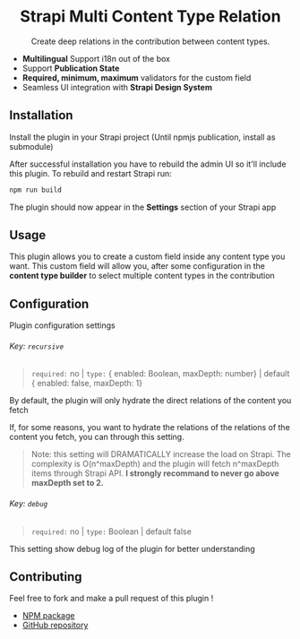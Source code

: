 <div align="center">
<h1>Strapi Multi Content Type Relation</h1>
	
<p style="margin-top: 0;">Create deep relations in the contribution between content types.</p>

</div>

- **Multilingual** Support i18n out of the box
- Support **Publication State**
- **Required, minimum, maximum** validators for the custom field
- Seamless UI integration with **Strapi Design System**

## Installation

Install the plugin in your Strapi project (Until npmjs publication, install as submodule)

After successful installation you have to rebuild the admin UI so it'll include this plugin. To rebuild and restart Strapi run:

```bash
npm run build
```

The plugin should now appear in the **Settings** section of your Strapi app

## Usage

This plugin allows you to create a custom field inside any content type you want. This custom field will allow you, after some configuration in the **content type builder** to select multiple content types in the contribution

## Configuration

Plugin configuration settings

###### Key: `recursive`

> `required:` no | `type:` { enabled: Boolean, maxDepth: number} | default { enabled: false, maxDepth: 1}

By default, the plugin will only hydrate the direct relations of the content you fetch

If, for some reasons, you want to hydrate the relations of the relations of the content you fetch, you can through this setting.

> Note: this setting will DRAMATICALLY increase the load on Strapi. The complexity is O(n^maxDepth) and the plugin will fetch n^maxDepth items through Strapi API. **I strongly recommand to never go above maxDepth set to 2.**

###### Key: `debug`

> `required:` no | `type:` Boolean | default false

This setting show debug log of the plugin for better understanding

## Contributing

Feel free to fork and make a pull request of this plugin !

- [NPM package](https://www.npmjs.com/package/multi-content-type-relation)
- [GitHub repository](https://github.com/kaliop/multi-content-type-relation)
